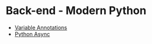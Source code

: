 # Back-end - Modern Python
* [Variable Annotations](./0x00-python_variable_annotations/)
* [Python Async](./0x01-python_async_function)

